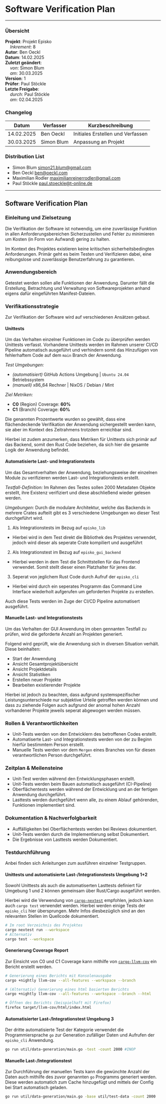 # Software Verification Plan

---

### Übersicht

**Projekt**: Projekt Episko \
&nbsp;&nbsp;&nbsp;&nbsp;_Inkrement_: 8 \
**Autor**: Ben Oeckl \
**Datum**: 14.02.2025 \
**Zuletzt geändert**: \
&nbsp;&nbsp;&nbsp;&nbsp;_von_: Simon Blum \
&nbsp;&nbsp;&nbsp;&nbsp;_am_: 30.03.2025 \
**Version**: 1 \
**Prüfer**: Paul Stöckle \
**Letzte Freigabe**: \
&nbsp;&nbsp;&nbsp;&nbsp;_durch_: Paul Stöckle \
&nbsp;&nbsp;&nbsp;&nbsp;_am_: 02.04.2025

### Changelog

| Datum      | Verfasser  | Kurzbeschreibung                  |
|------------|------------|-----------------------------------|
| 14.02.2025 | Ben Oeckl  | Initiales Erstellen und Verfassen |
| 30.03.2025 | Simon Blum | Anpassung an Projekt              |

### Distribution List

- Simon Blum <simon21.blum@gmail.com>
- Ben Oeckl <ben@oeckl.com>
- Maximilian Rodler <maximilianreinerrodler@gmail.com>
- Paul Stöckle <paul.stoeckle@t-online.de>

---

## Software Verification Plan

### Einleitung und Zielsetzung

Die Verifikation der Software ist notwendig, um eine zuverlässige Funktion in allen
Anforderungsbereichen Sicherzustellen und Fehler zu minimieren um Kosten (in Form von Aufwand)
gering zu halten.

Im Kontext des Projektes existieren keine kritischen sicherheitsbedingten Anforderungen. Primär geht es
beim Testen und Verifizieren dabei, eine reibungslose und zuverlässige Benutzerfahrung zu garantieren.

### Anwendungsbereich

Getestet werden sollen alle Funktionen der Anwendung. Darunter fällt die Erstellung, Betrachtung und
Verwaltung von Softwareprojekten anhand eigens dafür eingeführten Manifest-Dateien.

### Verifikationsstrategie

Zur Verifikation der Software wird auf verschiedenen Ansätzen gebaut.

#### Unittests

Um das Verhalten einzelner Funktionen im Code zu überprüfen werden Unittests verfasst.
Vorhandene Unittests werden im Rahmen unserer CI/CD Pipeline automatisch ausgeführt und
verhindern somit das Hinzufügen von fehlerhaftem Code auf dem `main` Branch der Anwendung.

*Test Umgebungen:*
- _(automatisiert)_ GitHub Actions Umgebung | `Ubuntu 24.04` Betriebssystem
- _(manuell)_ x86_64 Rechner | NixOS / Debian / Mint

*Ziel Metriken:*
- **C0** (Region) Coverage: **60%**
- **C1** (Branch) Coverage: **60%**

Die genannten Prozentwerte wurden so gewählt, dass eine flächendeckende Verifikation der Anwendung
sichergestellt werden kann, sie aber im Kontext des Zeitrahmens trotzdem erreichbar sind.

Hierbei ist zudem anzumerken, dass Metriken für Unittests sich primär auf das Backend, somit den Rust Code beziehen,
da sich hier die gesamte Logik der Anwendung befindet.

#### Automatisierte Last- und Integrationstests

Um das Gesamtverhalten der Anwendung, beziehungsweise der einzelnen Module zu verifizieren werden
Last- und Integrationstests erstellt. 

*Testfall-Definition:*
Im Rahmen des Testes sollen 2000 Metadaten Objekte erstellt, ihre Existenz verifiziert und diese
abschließend wieder gelesen werden.

*Umgebungen:*
Durch die modulare Architektur, welche das Backends in mehrere Crates aufteilt gibt es 3 verschiedene
Umgebungen wo dieser Test durchgeführt wird.

1. Als Integrationstests im Bezug auf `episko_lib`
  - Hierbei wird in dem Test direkt die Bibliothek des Projektes 
    verwendet, jedoch wird dieser als seperate Crate kompiliert und ausgeführt

2. Als Integrationstest im Bezug auf `episko_gui_backend`
  - Hierbei werden in dem Test die Schnittstellen für das Frontend
    verwendet. Somit stellt dieser einen Platzhalter für jenes dar.

3. Seperat von jeglichem Rust Code durch Aufruf der `episko_cli`
  - Hierbei wird durch ein seperates Programm das Command Line Interface wiederholt
    aufgerufen um geforderten Projekte zu erstellen.

Auch diese Tests werden im Zuge der CI/CD Pipeline automatisert ausgeführt.

#### Manuelle Last- und Integrationstests

Um das Verhalten der GUI Anwendung im oben gennanten Testfall zu prüfen, 
wird die geforderte Anzahl an Projekten generiert.

Folgend wird geprüft, wie die Anwendung sich in diversen Situation verhält. Diese beinhalten:

- Start der Anwendung
- Ansicht Gesamtprojektübersicht
- Ansicht Projektdetails
- Ansicht Statistiken
- Erstellen neuer Projekte
- Bearbeiten existierender Projekte

Hierbei ist jedoch zu beachten, dass aufgrund systemspezifischer Leistungsunterschiede nur
subjektive Urteile getroffen werden können und dass zu ziehende Folgen auch aufgrund der anomal
hohen Anzahl vorhandener Projekte jeweils seperat abgewogen werden müssen.
  
### Rollen & Verantwortlichkeiten

- Unit-Tests werden von den Entwicklern des betroffenen Codes erstellt.
- Automatiserte Last- und Integrationstests werden von der zu Beginn hierfür bestimmtem Person erstellt.
- Manuelle Tests werden vor dem `Mergen` eines Branches von für diesen verantwortlichen Person durchgeführt.

### Zeitplan & Meilensteine

- Unit-Test werden während den Entwicklungsphasen erstellt.
- Unit-Tests werden beim Bauen automatisch ausgeführt (CI-Pipeline)
- Oberflächentests werden während der Entwicklung und an der fertigen Anwendung durchgeführt.
- Lasttests werden durchgeführt wenn alle, zu einem Ablauf gehörenden, Funktionen implementiert
  sind.

### Dokumentation & Nachverfolgbarkeit

- Auffälligkeiten bei Oberflächentests werden bei Reviews dokumentiert.
- Unit-Tests werden durch die Implementierung selbst Dokumentiert.
- Die Ergebnisse von Lasttests werden Dokumentiert. 

### Testdurchführung

Anbei finden sich Anleitungen zum ausführen einzelner Testgruppen.

#### Unittests und automatisierte Last-/Integrationstests Umgebung 1+2

Sowohl Unittests als auch die automatiserten Lasttests definiert für Umgebung 1 und 2
können gemeinsam über Rust/Cargo ausgeführt werden.

Hierbei wird die Verwendung von [`cargo-nextest`](https://nexte.st/) empfohlen, jedoch kann
auch `cargo test` verwendet werden. Hierbei werden einige Tests der `episko_cli` hier übersprungen.
Mehr Infos diesbezüglich sind an den relevanten Stellen im Quellcode dokumentiert.

```sh
# Im root Verzeichnis des Projektes
cargo nextest run --workspace
# Alternativ
cargo test --workspace

```
#### Generierung Coverage Report

Zur Einsicht von C0 und C1 Coverage kann mithilfe von [`cargo-llvm-cov`](https://github.com/taiki-e/cargo-llvm-cov)
ein Bericht erstellt werden.

```sh
# Generierung eines Berichts mit Konsolenausgabe
cargo +nightly llvm-cov --all-features --workspace --branch

# (Alternativ) Generierung eines html basierten Berichts
cargo +nightly llvm-cov --all-features --workspace --branch --html

# Öffnen des Berichts (beispielhaft mit Firefox)
firefox target/llvm-cov/html/index.html
```

#### Automatisierter Last-/Integrationstest Umgebung 3

Der dritte automatisierte Test der Kategorie verwendet die Programmiersprache `go` zur Generation
zufälliger Daten und Aufrufen der `episko_cli` Anwendung.

```sh
go run util/data-generation/main.go -test -count 2000 #INOP
```

#### Manuelle Last-/Integrationstest

Zur Durchführung der manuellen Tests kann die gewünchte Anzahl der Daten auch mithilfe des zuvor genannten
`go` Programms generiert werden. Diese werden automatich zum Cache hinzugefügt und mittels der Config
bei Start automatisch geladen.

```sh
go run util/data-generation/main.go -base util/test-data -count 2000
```
